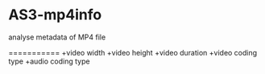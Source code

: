 AS3-mp4info
===========
analyse metadata of MP4 file


===========
+video width
+video height
+video duration
+video coding type
+audio coding type
